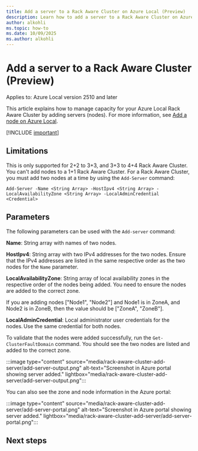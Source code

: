 ```yaml
---
title: Add a server to a Rack Aware Cluster on Azure Local (Preview)
description: Learn how to add a server to a Rack Aware Cluster on Azure Local (Preview).
author: alkohli
ms.topic: how-to
ms.date: 10/09/2025
ms.author: alkohli
---
```


# Add a server to a Rack Aware Cluster (Preview)

Applies to: Azure Local version 2510 and later

This article explains how to manage capacity for your Azure Local Rack Aware Cluster by adding servers (nodes). For more information, see [Add a node on Azure Local](../manage/add-server.md).


[!INCLUDE [important](../includes/hci-preview.md)]

## Limitations

This is only supported for 2+2 to 3+3, and 3+3 to 4+4 Rack Aware Cluster. You can't add nodes to a 1+1 Rack Aware Cluster. For a Rack Aware Cluster, you must add two nodes at a time by using the `Add-Server` command:

```azurecli
Add-Server -Name <String Array> -HostIpv4 <String Array> -LocalAvailabilityZone <String Array> -LocalAdminCredential <Credential>
```

## Parameters

The following parameters can be used with the `Add-server` command:

**Name**: String array with names of two nodes.  

**HostIpv4**: String array with two IPv4 addresses for the two nodes. Ensure that the IPv4 addresses are listed in the same respective order as the two nodes for the `Name` parameter.

**LocalAvailabilityZone**: String array of local availability zones in the respective order of the nodes being added. You need to ensure the nodes are added to the correct zone.  

If you are adding nodes ["Node1", "Node2"] and Node1 is in ZoneA, and Node2 is in ZoneB, then the value should be ["ZoneA", "ZoneB"].

**LocalAdminCredential**: Local administrator user credentials for the nodes. Use the same credential for both nodes.

To validate that the nodes were added successfully, run the `Get-ClusterFaultDomain` command. You should see the two nodes are listed and added to the correct zone.

:::image type="content" source="media/rack-aware-cluster-add-server/add-server-output.png" alt-text="Screenshot in Azure portal showing server added." lightbox="media/rack-aware-cluster-add-server/add-server-output.png":::

You can also see the zone and node information in the Azure portal:

:::image type="content" source="media/rack-aware-cluster-add-server/add-server-portal.png" alt-text="Screenshot in Azure portal showing server added." lightbox="media/rack-aware-cluster-add-server/add-server-portal.png":::

## Next steps
